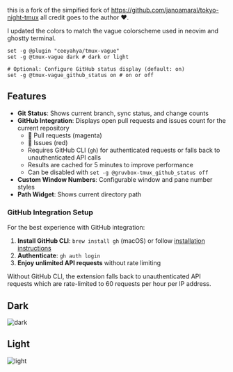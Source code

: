 this is a fork of the simpified fork of https://github.com/janoamaral/tokyo-night-tmux all credit goes to the author ❤️.

I updated the colors to match the vague colorscheme used in neovim and ghostty terminal.

```
set -g @plugin "ceeyahya/tmux-vague"
set -g @tmux-vague dark # dark or light

# Optional: Configure GitHub status display (default: on)
set -g @tmux-vague_github_status on # on or off
```

## Features

- **Git Status**: Shows current branch, sync status, and change counts
- **GitHub Integration**: Displays open pull requests and issues count for the current repository
  - 󰘬 Pull requests (magenta)
  - 󰌶 Issues (red)
  - Requires GitHub CLI (`gh`) for authenticated requests or falls back to unauthenticated API calls
  - Results are cached for 5 minutes to improve performance
  - Can be disabled with `set -g @gruvbox-tmux_github_status off`
- **Custom Window Numbers**: Configurable window and pane number styles
- **Path Widget**: Shows current directory path

### GitHub Integration Setup

For the best experience with GitHub integration:

1. **Install GitHub CLI**: `brew install gh` (macOS) or follow [installation instructions](https://cli.github.com/)
2. **Authenticate**: `gh auth login`
3. **Enjoy unlimited API requests** without rate limiting

Without GitHub CLI, the extension falls back to unauthenticated API requests which are rate-limited to 60 requests per hour per IP address.

## Dark

![dark](img/dark.png)

## Light

![light](img/light.png)
